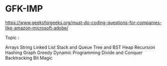 # GFK-IMP
https://www.geeksforgeeks.org/must-do-coding-questions-for-companies-like-amazon-microsoft-adobe/

Topic :

Arrays
String
Linked List
Stack and Queue
Tree and BST
Heap
Recursion
Hashing
Graph
Greedy
Dynamic Programming
Divide and Conquer
Backtracking
Bit Magic
